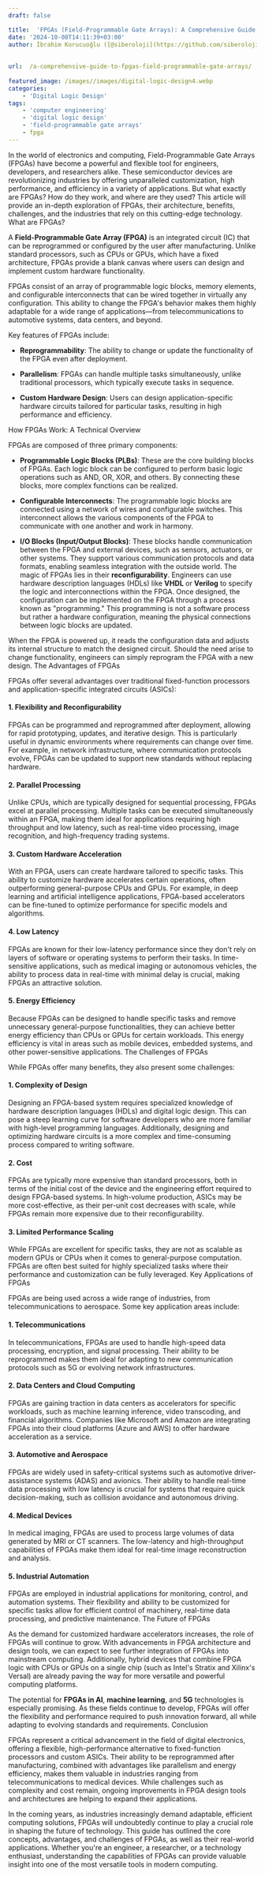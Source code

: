```yaml
---
draft: false

title:  'FPGAs (Field-Programmable Gate Arrays): A Comprehensive Guide'
date: '2024-10-08T14:11:39+03:00'
author: İbrahim Korucuoğlu ([@siberoloji](https://github.com/siberoloji))
 
 
url:  /a-comprehensive-guide-to-fpgas-field-programmable-gate-arrays/
 
featured_image: /images//images/digital-logic-design4.webp
categories:
    - 'Digital Logic Design'
tags:
    - 'computer engineering'
    - 'digital logic design'
    - 'field-programmable gate arrays'
    - fpga
---
```



In the world of electronics and computing, Field-Programmable Gate Arrays (FPGAs) have become a powerful and flexible tool for engineers, developers, and researchers alike. These semiconductor devices are revolutionizing industries by offering unparalleled customization, high performance, and efficiency in a variety of applications. But what exactly are FPGAs? How do they work, and where are they used? This article will provide an in-depth exploration of FPGAs, their architecture, benefits, challenges, and the industries that rely on this cutting-edge technology.
What are FPGAs?



A **Field-Programmable Gate Array (FPGA)** is an integrated circuit (IC) that can be reprogrammed or configured by the user after manufacturing. Unlike standard processors, such as CPUs or GPUs, which have a fixed architecture, FPGAs provide a blank canvas where users can design and implement custom hardware functionality.



FPGAs consist of an array of programmable logic blocks, memory elements, and configurable interconnects that can be wired together in virtually any configuration. This ability to change the FPGA's behavior makes them highly adaptable for a wide range of applications—from telecommunications to automotive systems, data centers, and beyond.



Key features of FPGAs include:


* **Reprogrammability**: The ability to change or update the functionality of the FPGA even after deployment.

* **Parallelism**: FPGAs can handle multiple tasks simultaneously, unlike traditional processors, which typically execute tasks in sequence.

* **Custom Hardware Design**: Users can design application-specific hardware circuits tailored for particular tasks, resulting in high performance and efficiency.

How FPGAs Work: A Technical Overview



FPGAs are composed of three primary components:


* **Programmable Logic Blocks (PLBs)**: These are the core building blocks of FPGAs. Each logic block can be configured to perform basic logic operations such as AND, OR, XOR, and others. By connecting these blocks, more complex functions can be realized.

* **Configurable Interconnects**: The programmable logic blocks are connected using a network of wires and configurable switches. This interconnect allows the various components of the FPGA to communicate with one another and work in harmony.

* **I/O Blocks (Input/Output Blocks)**: These blocks handle communication between the FPGA and external devices, such as sensors, actuators, or other systems. They support various communication protocols and data formats, enabling seamless integration with the outside world.
The magic of FPGAs lies in their **reconfigurability**. Engineers can use hardware description languages (HDLs) like **VHDL** or **Verilog** to specify the logic and interconnections within the FPGA. Once designed, the configuration can be implemented on the FPGA through a process known as "programming." This programming is not a software process but rather a hardware configuration, meaning the physical connections between logic blocks are updated.



When the FPGA is powered up, it reads the configuration data and adjusts its internal structure to match the designed circuit. Should the need arise to change functionality, engineers can simply reprogram the FPGA with a new design.
The Advantages of FPGAs



FPGAs offer several advantages over traditional fixed-function processors and application-specific integrated circuits (ASICs):


#### 1. **Flexibility and Reconfigurability**



FPGAs can be programmed and reprogrammed after deployment, allowing for rapid prototyping, updates, and iterative design. This is particularly useful in dynamic environments where requirements can change over time. For example, in network infrastructure, where communication protocols evolve, FPGAs can be updated to support new standards without replacing hardware.


#### 2. **Parallel Processing**



Unlike CPUs, which are typically designed for sequential processing, FPGAs excel at parallel processing. Multiple tasks can be executed simultaneously within an FPGA, making them ideal for applications requiring high throughput and low latency, such as real-time video processing, image recognition, and high-frequency trading systems.


#### 3. **Custom Hardware Acceleration**



With an FPGA, users can create hardware tailored to specific tasks. This ability to customize hardware accelerates certain operations, often outperforming general-purpose CPUs and GPUs. For example, in deep learning and artificial intelligence applications, FPGA-based accelerators can be fine-tuned to optimize performance for specific models and algorithms.


#### 4. **Low Latency**



FPGAs are known for their low-latency performance since they don't rely on layers of software or operating systems to perform their tasks. In time-sensitive applications, such as medical imaging or autonomous vehicles, the ability to process data in real-time with minimal delay is crucial, making FPGAs an attractive solution.


#### 5. **Energy Efficiency**



Because FPGAs can be designed to handle specific tasks and remove unnecessary general-purpose functionalities, they can achieve better energy efficiency than CPUs or GPUs for certain workloads. This energy efficiency is vital in areas such as mobile devices, embedded systems, and other power-sensitive applications.
The Challenges of FPGAs



While FPGAs offer many benefits, they also present some challenges:


#### 1. **Complexity of Design**



Designing an FPGA-based system requires specialized knowledge of hardware description languages (HDLs) and digital logic design. This can pose a steep learning curve for software developers who are more familiar with high-level programming languages. Additionally, designing and optimizing hardware circuits is a more complex and time-consuming process compared to writing software.


#### 2. **Cost**



FPGAs are typically more expensive than standard processors, both in terms of the initial cost of the device and the engineering effort required to design FPGA-based systems. In high-volume production, ASICs may be more cost-effective, as their per-unit cost decreases with scale, while FPGAs remain more expensive due to their reconfigurability.


#### 3. **Limited Performance Scaling**



While FPGAs are excellent for specific tasks, they are not as scalable as modern GPUs or CPUs when it comes to general-purpose computation. FPGAs are often best suited for highly specialized tasks where their performance and customization can be fully leveraged.
Key Applications of FPGAs



FPGAs are being used across a wide range of industries, from telecommunications to aerospace. Some key application areas include:


#### 1. **Telecommunications**



In telecommunications, FPGAs are used to handle high-speed data processing, encryption, and signal processing. Their ability to be reprogrammed makes them ideal for adapting to new communication protocols such as 5G or evolving network infrastructures.


#### 2. **Data Centers and Cloud Computing**



FPGAs are gaining traction in data centers as accelerators for specific workloads, such as machine learning inference, video transcoding, and financial algorithms. Companies like Microsoft and Amazon are integrating FPGAs into their cloud platforms (Azure and AWS) to offer hardware acceleration as a service.


#### 3. **Automotive and Aerospace**



FPGAs are widely used in safety-critical systems such as automotive driver-assistance systems (ADAS) and avionics. Their ability to handle real-time data processing with low latency is crucial for systems that require quick decision-making, such as collision avoidance and autonomous driving.


#### 4. **Medical Devices**



In medical imaging, FPGAs are used to process large volumes of data generated by MRI or CT scanners. The low-latency and high-throughput capabilities of FPGAs make them ideal for real-time image reconstruction and analysis.


#### 5. **Industrial Automation**



FPGAs are employed in industrial applications for monitoring, control, and automation systems. Their flexibility and ability to be customized for specific tasks allow for efficient control of machinery, real-time data processing, and predictive maintenance.
The Future of FPGAs



As the demand for customized hardware accelerators increases, the role of FPGAs will continue to grow. With advancements in FPGA architecture and design tools, we can expect to see further integration of FPGAs into mainstream computing. Additionally, hybrid devices that combine FPGA logic with CPUs or GPUs on a single chip (such as Intel's Stratix and Xilinx's Versal) are already paving the way for more versatile and powerful computing platforms.



The potential for **FPGAs in AI**, **machine learning**, and **5G** technologies is especially promising. As these fields continue to develop, FPGAs will offer the flexibility and performance required to push innovation forward, all while adapting to evolving standards and requirements.
Conclusion



FPGAs represent a critical advancement in the field of digital electronics, offering a flexible, high-performance alternative to fixed-function processors and custom ASICs. Their ability to be reprogrammed after manufacturing, combined with advantages like parallelism and energy efficiency, makes them valuable in industries ranging from telecommunications to medical devices. While challenges such as complexity and cost remain, ongoing improvements in FPGA design tools and architectures are helping to expand their applications.



In the coming years, as industries increasingly demand adaptable, efficient computing solutions, FPGAs will undoubtedly continue to play a crucial role in shaping the future of technology.
This guide has outlined the core concepts, advantages, and challenges of FPGAs, as well as their real-world applications. Whether you're an engineer, a researcher, or a technology enthusiast, understanding the capabilities of FPGAs can provide valuable insight into one of the most versatile tools in modern computing.
